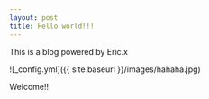 ```yaml
---
layout: post
title: Hello world!!!
---
```


This is a blog powered by Eric.x

![_config.yml]({{ site.baseurl }}/images/hahaha.jpg)

Welcome!!
